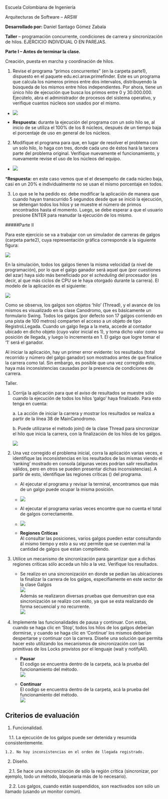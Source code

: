 Escuela Colombiana de Ingeniería

Arquitecturas de Software – ARSW

__Desarrollado por:__ Daniel Santago Gómez Zabala

__Taller__ – programación concurrente, condiciones de carrera y sincronización de hilos. EJERCICIO INDIVIDUAL O EN PAREJAS.

__Parte I – Antes de terminar la clase.__

Creación, puesta en marcha y coordinación de hilos.

1. Revise el programa “primos concurrentes” (en la carpeta parte1), dispuesto en el paquete edu.eci.arsw.primefinder. Este es un programa que calcula los números primos entre dos intervalos, distribuyendo la búsqueda de los mismos entre hilos independientes. Por ahora, tiene un único hilo de ejecución que busca los primos entre 0 y 30.000.000. Ejecútelo, abra el administrador de procesos del sistema operativo, y verifique cuantos núcleos son usados por el mismo.

* ![](img/Nucleos1_Parte1.png)

* __Respuesta:__ durante la ejecución del programa con un solo hilo se, al inicio de se utiliza el 100% de los 8 núcleos, después de un tiempo baja el porcentaje de uso en general de los núcleos. 

2. Modifique el programa para que, en lugar de resolver el problema con un solo hilo, lo haga con tres, donde cada uno de éstos hará la tarcera parte del problema original. Verifique nuevamente el funcionamiento, y nuevamente revise el uso de los núcleos del equipo.

* ![](img/Nucleos2_parte1.png)

*__Respuesta:__ en este caso vemos que el el desempeño de cada núcleo baja, casi en un 20% e individualmente no se usan el mismo porcentaje en todos. 

3. Lo que se le ha pedido es: debe modificar la aplicación de manera que cuando hayan transcurrido 5 segundos desde que se inició la ejecución, se detengan todos los hilos y se muestre el número de primos encontrados hasta el momento. Luego, se debe esperar a que el usuario presione ENTER para reanudar la ejecución de los mismo.



#####Parte II 


Para este ejercicio se va a trabajar con un simulador de carreras de galgos (carpeta parte2), cuya representación gráfica corresponde a la siguiente figura:

![](./img/media/image1.png)

En la simulación, todos los galgos tienen la misma velocidad (a nivel de programación), por lo que el galgo ganador será aquel que (por cuestiones del azar) haya sido más beneficiado por el *scheduling* del
procesador (es decir, al que más ciclos de CPU se le haya otorgado durante la carrera). El modelo de la aplicación es el siguiente:

![](./img/media/image2.png)

Como se observa, los galgos son objetos ‘hilo’ (Thread), y el avance de los mismos es visualizado en la clase Canodromo, que es básicamente un formulario Swing. Todos los galgos (por defecto son 17 galgos corriendo en una pista de 100 metros) comparten el acceso a un objeto de tipo
RegistroLLegada. Cuando un galgo llega a la meta, accede al contador ubicado en dicho objeto (cuyo valor inicial es 1), y toma dicho valor como su posición de llegada, y luego lo incrementa en 1. El galgo que
logre tomar el ‘1’ será el ganador.

Al iniciar la aplicación, hay un primer error evidente: los resultados (total recorrido y número del galgo ganador) son mostrados antes de que finalice la carrera como tal. Sin embargo, es posible que una vez corregido esto, haya más inconsistencias causadas por la presencia de condiciones de carrera.

Taller.

1.  Corrija la aplicación para que el aviso de resultados se muestre
    sólo cuando la ejecución de todos los hilos ‘galgo’ haya finalizado.
    Para esto tenga en cuenta:

    a.  La acción de iniciar la carrera y mostrar los resultados se realiza a partir de la línea 38 de MainCanodromo.

    b.  Puede utilizarse el método join() de la clase Thread para sincronizar el hilo que inicia la carrera, con la finalización de los hilos de los galgos.

    ![](img/CorrecionMensaje_Galgos.png)

2.  Una vez corregido el problema inicial, corra la aplicación varias
    veces, e identifique las inconsistencias en los resultados de las
    mismas viendo el ‘ranking’ mostrado en consola (algunas veces
    podrían salir resultados válidos, pero en otros se pueden presentar
    dichas inconsistencias). A partir de esto, identifique las regiones
    críticas () del programa.

    * Al ejecutar el programa y revisar la terminal, encontramos que más de un galgo puede ocupar la misma posición.

    * ![](img/Incosistencia_1.png)

    * Al ejecutar el programa varias veces encontre que no cuenta el total de galgos correctamente.

    * ![](img/Incosistencia_2.png)
    * __Regiones Críticas__ <br>
    Al consultar las posiciones, varios galgos pueden estar consultando al mismo tiempo y esto a su vez permite que se cuenten mal la cantidad de galgos que estan compitiendo.

3.  Utilice un mecanismo de sincronización para garantizar que a dichas
    regiones críticas sólo acceda un hilo a la vez. Verifique los
    resultados.

    * Se realizo en una sincronización en donde se pedian las ubicaciones la finalizar la carrera de los galgos, especifiamente en este sector de la clase Galgos <br>
    ![](img/Sincronizacion_regioncritica.png)<br>
    Además se realizaron diversas pruebas que demuestran que esa sincronización se realizo con exito, ya que se esta realizando de forma secuencial y no recurrente.<br>
    ![](img/Prueba_sincronizacion.png)

4.  Implemente las funcionalidades de pausa y continuar. Con estas,
    cuando se haga clic en ‘Stop’, todos los hilos de los galgos
    deberían dormirse, y cuando se haga clic en ‘Continue’ los mismos
    deberían despertarse y continuar con la carrera. Diseñe una solución que permita hacer esto utilizando los mecanismos de sincronización con las primitivas de los Locks provistos por el lenguaje (wait y notifyAll).

    * __Pausar__<br>
    El codigo se encuentra dentro de la carpeta, acá la prueba del funcionamiento del método.<br>
    ![](img/pausa.png)

    * __Continuar__<br>
    El codigo se encuentra dentro de la carpeta, acá la prueba del funcionamiento del método.<br>
    ![](img/continuar.png)


## Criterios de evaluación

1. Funcionalidad.

    1.1. La ejecución de los galgos puede ser detenida y resumida consistentemente.
    
    1.2. No hay inconsistencias en el orden de llegada registrado.
    
2. Diseño.   

    2.1. Se hace una sincronización de sólo la región crítica (sincronizar, por ejemplo, todo un método, bloquearía más de lo necesario).
    
    2.2. Los galgos, cuando están suspendidos, son reactivados son sólo un llamado (usando un monitor común).

